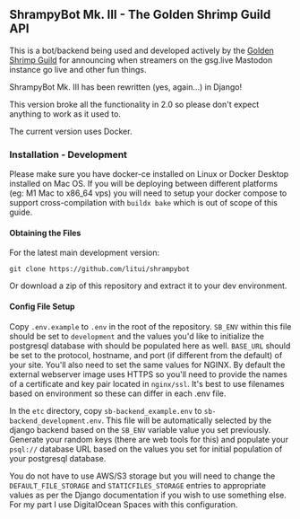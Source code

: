## ShrampyBot Mk. III - The Golden Shrimp Guild API

This is a bot/backend being used and developed actively by the [Golden Shrimp Guild](https://gsg.live) for announcing when streamers on the gsg.live Mastodon instance go live and other fun things.

ShrampyBot Mk. III has been rewritten (yes, again...) in Django!

This version broke all the functionality in 2.0 so please don't expect anything to work as it used to.

The current version uses Docker.

### Installation - Development

Please make sure you have docker-ce installed on Linux or Docker Desktop installed on Mac OS. If you will be deploying between different platforms (eg: M1 Mac to x86_64 vps) you will need to setup your docker compose to support cross-compilation with `buildx bake` which is out of scope of this guide.

#### Obtaining the Files

For the latest main development version:

`git clone https://github.com/litui/shrampybot`

Or download a zip of this repository and extract it to your dev environment.

#### Config File Setup

Copy `.env.example` to `.env` in the root of the repository. `SB_ENV` within this file should be set to `development` and the values you'd like to initialize the postgresql database with should be populated here as well. `BASE_URL` should be set to the protocol, hostname, and port (if different from the default) of your site. You'll also need to set the same values for NGINX. By default the external webserver image uses HTTPS so you'll need to provide the names of a certificate and key pair located in `nginx/ssl`. It's best to use filenames based on environment so these can differ in each .env file.

In the `etc` directory, copy `sb-backend_example.env` to `sb-backend_development.env`. This file will be automatically selected by the django backend based on the `SB_ENV` variable value you set previously. Generate your random keys (there are web tools for this) and populate your `psql://` database URL based on the values you set for initial population of your postgresql database.

You do not have to use AWS/S3 storage but you will need to change the `DEFAULT_FILE_STORAGE` and `STATICFILES_STORAGE` entries to appropriate values as per the Django documentation if you wish to use something else. For my part I use DigitalOcean Spaces with this configuration.

